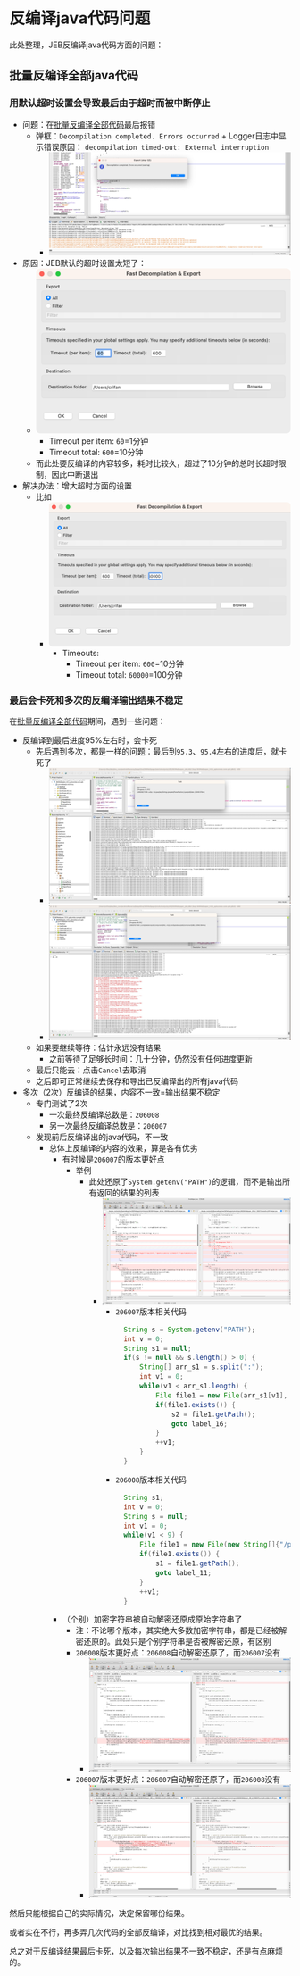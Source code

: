 # 反编译java代码问题

此处整理，JEB反编译java代码方面的问题：

## 批量反编译全部java代码

### 用默认超时设置会导致最后由于超时而被中断停止

* 问题：在[批量反编译全部代码](../../jeb_static_analysis/decompile_apk/decompile_to_java/batch_all.md)最后报错
  * 弹框：`Decompilation completed. Errors occurred` + Logger日志中显示错误原因： `decompilation timed-out: External interruption`
    * ![jeb_decompilation_timeout_quit](../../assets/img/jeb_decompilation_timeout_quit.jpg)
* 原因：JEB默认的超时设置太短了：
  * ![jeb_timeout_default_small](../../assets/img/jeb_timeout_default_small.png)
    * Timeout per item: `60`=1分钟
    * Timeout total: `600`=10分钟
  * 而此处要反编译的内容较多，耗时比较久，超过了10分钟的总时长超时限制，因此中断退出
* 解决办法：增大超时方面的设置
  * 比如
    * ![jeb_fast_decompilation_export](../../assets/img/jeb_fast_decompilation_export.png)
      * Timeouts: 
        * Timeout per item: `600`=10分钟
        * Timeout total: `60000`=100分钟

### 最后会卡死和多次的反编译输出结果不稳定

在[批量反编译全部代码](../../jeb_static_analysis/decompile_apk/decompile_to_java/batch_all.md)期间，遇到一些问题：

* 反编译到最后进度95%左右时，会卡死
  * 先后遇到多次，都是一样的问题：最后到`95.3`、`95.4`左右的进度后，就卡死了
    * ![jeb_decompile_stuck_percent_95_4](../../assets/img/jeb_decompile_stuck_percent_95_4.jpg)
    * ![jeb_decompile_stuck_percent_95_3](../../assets/img/jeb_decompile_stuck_percent_95_3.jpg)
  * 如果要继续等待：估计永远没有结果
    * 之前等待了足够长时间：几十分钟，仍然没有任何进度更新
  * 最后只能去：点击`Cancel`去取消
  * 之后即可正常继续去保存和导出已反编译出的所有java代码
* 多次（2次）反编译的结果，内容不一致=输出结果不稳定
  * 专门测试了2次
    * 一次最终反编译总数是：`206008`
    * 另一次最终反编译总数是：`206007`
  * 发现前后反编译出的java代码，不一致
    * 总体上反编译的内容的效果，算是各有优劣
      * 有时候是`206007`的版本更好点
        * 举例
          * 此处还原了`System.getenv("PATH")`的逻辑，而不是输出所有返回的结果的列表
            * ![jeb_decompile_206007_getenv_call_2008_list](../../assets/img/jeb_decompile_206007_getenv_call_2008_list.png)
              * `206007`版本相关代码
                ```java
                  String s = System.getenv("PATH");
                  int v = 0;
                  String s1 = null;
                  if(s != null && s.length() > 0) {
                      String[] arr_s1 = s.split(":");
                      int v1 = 0;
                      while(v1 < arr_s1.length) {
                          File file1 = new File(arr_s1[v1], "sh");
                          if(file1.exists()) {
                              s2 = file1.getPath();
                              goto label_16;
                          }
                          ++v1;
                      }
                  }
                ```
              * `206008`版本相关代码
                ```java
                  String s1;
                  int v = 0;
                  String s = null;
                  int v1 = 0;
                  while(v1 < 9) {
                      File file1 = new File(new String[]{"/product/bin", "/apex/com.android.runtime/bin", "/apex/com.android.art/bin", "/system_ext/bin", "/system/bin", "/system/xbin", "/odm/bin", "/vendor/bin", "/vendor/xbin"}[v1], "sh");
                      if(file1.exists()) {
                          s1 = file1.getPath();
                          goto label_11;
                      }
                      ++v1;
                  }
                ```
      * （个别）加密字符串被自动解密还原成原始字符串了
        * 注：不论哪个版本，其实绝大多数加密字符串，都是已经被解密还原的。此处只是个别字符串是否被解密还原，有区别
        * `206008`版本更好点：`206008`自动解密还原了，而`206007`没有
          * ![jeb_decompiled_206008_decrypted_206007_not](../../assets/img/jeb_decompiled_206008_decrypted_206007_not.jpg)
        * `206007`版本更好点：`206007`自动解密还原了，而`206008`没有
          * ![jeb_decompiled_206007_decrypted_206008_not](../../assets/img/jeb_decompiled_206007_decrypted_206008_not.jpg)

然后只能根据自己的实际情况，决定保留哪份结果。

或者实在不行，再多弄几次代码的全部反编译，对比找到相对最优的结果。

总之对于反编译结果最后卡死，以及每次输出结果不一致不稳定，还是有点麻烦的。
